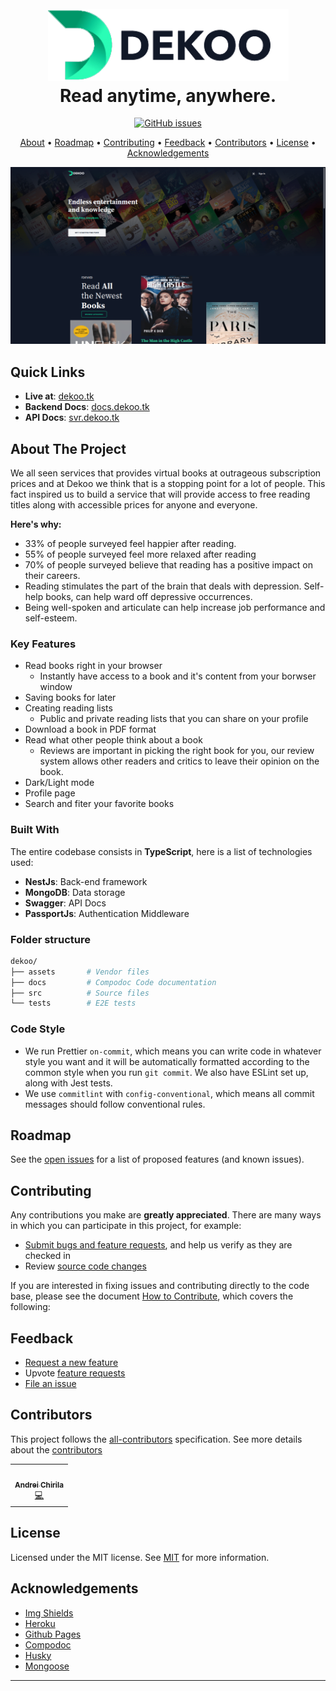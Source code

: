 <h1 align="center">
  <br>
  <a href="http://www.dekoo.tk">
    <img src="./assets/logo.png" alt="Dekoo branding" width="385">
  </a>
  <br />
  Read anytime, anywhere.
  <br />
</h1>

<p align="center">
  <a href="https://github.com/chingu-voyages/v33-bears-team-15/issues">
    <img alt="GitHub issues" src="https://img.shields.io/github/issues/chingu-voyages/v33-bears-team-15">
  </a>
</p>

<p align="center">
  <a href="#about-the-project">About</a> •
  <a href="#roadmap">Roadmap</a> •
  <a href="#contributing">Contributing</a> •
  <a href="#feedback">Feedback</a> •
  <a href="#contributors">Contributors</a> •
  <a href="#license">License</a> •
  <a href="#acknowledgements">Acknowledgements</a>
</p>

![dekoo preview](./assets/preview.png)

<!-- Links -->

## Quick Links

- **Live at**: [dekoo.tk](https://www.dekoo.tk/)
- **Backend Docs**: [docs.dekoo.tk](https://docs.dekoo.tk/)
- **API Docs**: [svr.dekoo.tk](http://svr.dekoo.tk/)

<!-- ABOUT THE PROJECT -->

## About The Project

We all seen services that provides virtual books at outrageous subscription prices and at Dekoo we think that is a stopping point for a lot of people. This fact inspired us to build a service that will provide access to free reading titles along with accessible prices for anyone and everyone.

**Here's why:**

- 33% of people surveyed feel happier after reading.
- 55% of people surveyed feel more relaxed after reading
- 70% of people surveyed believe that reading has a positive impact on their careers.
- Reading stimulates the part of the brain that deals with depression. Self-help books, can help ward off depressive occurrences.
- Being well-spoken and articulate can help increase job performance and self-esteem.

### Key Features

- Read books right in your browser
  - Instantly have access to a book and it's content from your borwser window
- Saving books for later
- Creating reading lists
  - Public and private reading lists that you can share on your profile
- Download a book in PDF format
- Read what other people think about a book
  - Reviews are important in picking the right book for you, our review system allows other readers and critics to leave their opinion on the book.
- Dark/Light mode
- Profile page
- Search and fiter your favorite books

### Built With

The entire codebase consists in **TypeScript**, here is a list of technologies used:

- **NestJs**: Back-end framework
- **MongoDB**: Data storage
- **Swagger**: API Docs
- **PassportJs**: Authentication Middleware

### Folder structure

```sh
dekoo/
├── assets       # Vendor files
├── docs         # Compodoc Code documentation
├── src          # Source files
└── tests        # E2E tests
```

### Code Style

- We run Prettier `on-commit`, which means you can write code in whatever style you want and it will be automatically formatted according to the common style when you run `git commit`. We also have ESLint set up, along with Jest tests.
- We use `commitlint` with `config-conventional`, which means all commit messages should follow conventional rules.

<!-- ROADMAP -->

## Roadmap

See the [open issues](https://github.com/chingu-voyages/v33-bears-team-15/issues) for a list of proposed features (and known issues).

<!-- CONTRIBUTING -->

## Contributing

Any contributions you make are **greatly appreciated**. There are many ways in which you can participate in this project, for example:

- [Submit bugs and feature requests](https://github.com/chingu-voyages/v33-bears-team-15/issues/new/choose), and help us verify as they are checked in
- Review [source code changes](https://github.com/chingu-voyages/v33-bears-team-15/pulls)

If you are interested in fixing issues and contributing directly to the code base,
please see the document [How to Contribute](./CONTRIBUTING.md), which covers the following:

## Feedback

- [Request a new feature](https://github.com/chingu-voyages/v33-bears-team-15/issues/new/choose)
- Upvote [feature requests](https://github.com/chingu-voyages/v33-bears-team-15/labels/feature-request)
- [File an issue](https://github.com/chingu-voyages/v33-bears-team-15/issues/new/choose)

## Contributors

This project follows the [all-contributors](https://github.com/all-contributors/all-contributors) specification. See more details about the [contributors](https://github.com/chingu-voyages/v33-bears-team-15be/graphs/contributors)

<!-- ALL-CONTRIBUTORS-LIST:START - Do not remove or modify this section -->
<!-- prettier-ignore-start -->
<!-- markdownlint-disable -->
<table>
  <tr>
    <td align="center"><a href="https://chirila.dev/"><img src="https://avatars.githubusercontent.com/u/31253154?v=4?s=100" width="100px;" alt=""/><br /><sub><b>Andrei Chirila</b></sub></a><br /><a href="https://github.com/v33-bears-team-15/dekoo/commits?author=Kerosz" title="Code">💻</a></td>
  </tr>
</table>

<!-- markdownlint-restore -->
<!-- prettier-ignore-end -->

<!-- ALL-CONTRIBUTORS-LIST:END -->

<!-- LICENSE -->

## License

Licensed under the MIT license. See [MIT](LICENSE) for more information.

<!-- ACKNOWLEDGEMENTS -->

## Acknowledgements

- [Img Shields](https://shields.io)
- [Heroku](https://www.heroku.com/)
- [Github Pages](https://pages.github.com/)
- [Compodoc](https://compodoc.app/)
- [Husky](https://typicode.github.io/husky/#/)
- [Mongoose](https://mongoosejs.com/)

---

